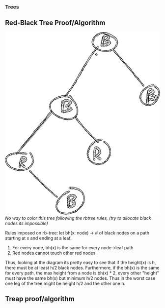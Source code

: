 ### Trees

## Red-Black Tree Proof/Algorithm 
![Example](sketch/rbtree.drawio.svg)
*No way to color this tree following the rbtree rules, (try to allocate black nodes its impossible)*

Rules imposed on rb-tree:
let bh(x: node) -> # of black nodes on a path starting at x and ending at a leaf.
1. For every node, bh(x) is the same for every node->leaf path
2. Red nodes cannot touch other red nodes

Thus, looking at the diagram its pretty easy to see that if the height(x) is h, there must be at least h/2 black nodes. Furthermore, if the bh(x) is the same for
every path, the max height from a node is bh(x) * 2, every other "height" must have the same bh(x) but minimum h/2 nodes. Thus in the worst case one leg of the tree might be height h/2 and the other one h.


## Treap proof/algorithm